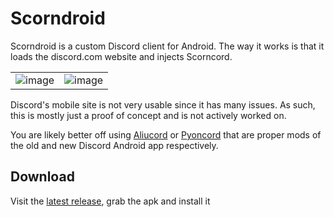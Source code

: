 # Scorndroid

Scorndroid is a custom Discord client for Android. The way it works is that it loads the discord.com website and injects Scorncord.

| | |
|:--:|:--:|
|![image](https://github.com/Scorncord/Scorndroid/assets/45497981/e6464167-78b1-4f38-8e96-bb355ea5bbc3)|![image](https://github.com/Scorncord/Scorndroid/assets/45497981/3f6b278e-f18d-4cae-964f-f357f06ca2bd)|



Discord's mobile site is not very usable since it has many issues. As such, this is mostly just a proof of concept and is not actively worked on.

You are likely better off using [Aliucord](https://github.com/Aliucord/Aliucord) or [Pyoncord](https://github.com/pyoncord/Bunny) that are proper mods of the old and new Discord Android app respectively.

## Download

Visit the [latest release](https://github.com/Scorncord/Scorndroid/releases/latest), grab the apk and install it
